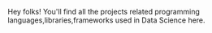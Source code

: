Hey folks! You'll find all the projects related programming languages,libraries,frameworks used in Data Science here.
